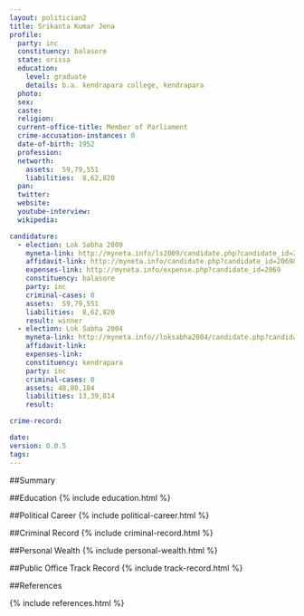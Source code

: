 ```yaml
---
layout: politician2
title: Srikanta Kumar Jena
profile: 
  party: inc
  constituency: balasore
  state: orissa
  education: 
    level: graduate
    details: b.a. kendrapara college, kendrapara
  photo: 
  sex: 
  caste: 
  religion: 
  current-office-title: Member of Parliament
  crime-accusation-instances: 0
  date-of-birth: 1952
  profession: 
  networth: 
    assets:  59,79,551
    liabilities:  8,62,820
  pan: 
  twitter: 
  website: 
  youtube-interview: 
  wikipedia: 

candidature: 
  - election: Lok Sabha 2009
    myneta-link: http://myneta.info/ls2009/candidate.php?candidate_id=2069
    affidavit-link: http://myneta.info/candidate.php?candidate_id=2069&scan=original
    expenses-link: http://myneta.info/expense.php?candidate_id=2069
    constituency: balasore 
    party: inc
    criminal-cases: 0
    assets:  59,79,551
    liabilities:  8,62,820
    result: winner 
  - election: Lok Sabha 2004
    myneta-link: http://myneta.info//loksabha2004/candidate.php?candidate_id=2917
    affidavit-link: 
    expenses-link: 
    constituency: kendrapara 
    party: inc
    criminal-cases: 0
    assets: 48,80,104
    liabilities: 13,39,814
    result:  

crime-record: 

date: 
version: 0.0.5
tags: 
---
```

##Summary


##Education
{% include education.html %}


##Political Career
{% include political-career.html %}


##Criminal Record
{% include criminal-record.html %}


##Personal Wealth
{% include personal-wealth.html %}


##Public Office Track Record
{% include track-record.html %}


##References


{% include references.html %}